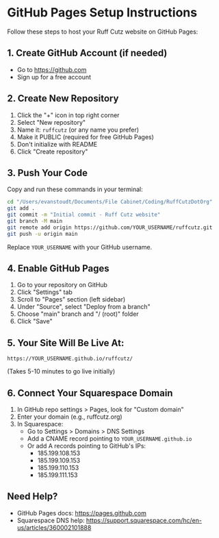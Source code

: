 # GitHub Pages Setup Instructions

Follow these steps to host your Ruff Cutz website on GitHub Pages:

## 1. Create GitHub Account (if needed)
- Go to https://github.com
- Sign up for a free account

## 2. Create New Repository
1. Click the "+" icon in top right corner
2. Select "New repository"
3. Name it: `ruffcutz` (or any name you prefer)
4. Make it PUBLIC (required for free GitHub Pages)
5. Don't initialize with README
6. Click "Create repository"

## 3. Push Your Code
Copy and run these commands in your terminal:

```bash
cd "/Users/evanstoudt/Documents/File Cabinet/Coding/RuffCutzDotOrg"
git add .
git commit -m "Initial commit - Ruff Cutz website"
git branch -M main
git remote add origin https://github.com/YOUR_USERNAME/ruffcutz.git
git push -u origin main
```

Replace `YOUR_USERNAME` with your GitHub username.

## 4. Enable GitHub Pages
1. Go to your repository on GitHub
2. Click "Settings" tab
3. Scroll to "Pages" section (left sidebar)
4. Under "Source", select "Deploy from a branch"
5. Choose "main" branch and "/ (root)" folder
6. Click "Save"

## 5. Your Site Will Be Live At:
`https://YOUR_USERNAME.github.io/ruffcutz/`

(Takes 5-10 minutes to go live initially)

## 6. Connect Your Squarespace Domain
1. In GitHub repo settings > Pages, look for "Custom domain"
2. Enter your domain (e.g., ruffcutz.org)
3. In Squarespace:
   - Go to Settings > Domains > DNS Settings
   - Add a CNAME record pointing to `YOUR_USERNAME.github.io`
   - Or add A records pointing to GitHub's IPs:
     - 185.199.108.153
     - 185.199.109.153
     - 185.199.110.153
     - 185.199.111.153

## Need Help?
- GitHub Pages docs: https://pages.github.com
- Squarespace DNS help: https://support.squarespace.com/hc/en-us/articles/360002101888